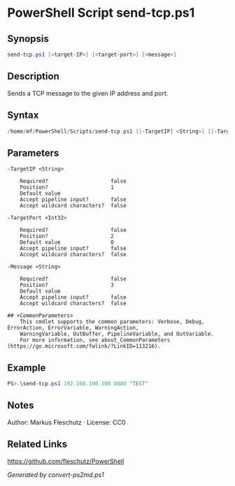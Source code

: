 # PowerShell Script send-tcp.ps1

## Synopsis
```powershell
send-tcp.ps1 [<target-IP>] [<target-port>] [<message>]
```

## Description
Sends a TCP message to the given IP address and port.

## Syntax
```powershell
/home/mf/PowerShell/Scripts/send-tcp.ps1 [[-TargetIP] <String>] [[-TargetPort] <Int32>] [[-Message] <String>] [<CommonParameters>]
```

## Parameters

```
-TargetIP <String>
    
    Required?                    false
    Position?                    1
    Default value                
    Accept pipeline input?       false
    Accept wildcard characters?  false
```

```
-TargetPort <Int32>
    
    Required?                    false
    Position?                    2
    Default value                0
    Accept pipeline input?       false
    Accept wildcard characters?  false
```

```
-Message <String>
    
    Required?                    false
    Position?                    3
    Default value                
    Accept pipeline input?       false
    Accept wildcard characters?  false
```

```
## <CommonParameters>
    This cmdlet supports the common parameters: Verbose, Debug, ErrorAction, ErrorVariable, WarningAction, 
    WarningVariable, OutBuffer, PipelineVariable, and OutVariable.
    For more information, see about_CommonParameters (https://go.microsoft.com/fwlink/?LinkID=113216).
```

## Example
```powershell
PS>.\send-tcp.ps1 192.168.100.100 8080 "TEST"
```


## Notes
Author: Markus Fleschutz · License: CC0

## Related Links
https://github.com/fleschutz/PowerShell

*Generated by convert-ps2md.ps1*
